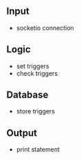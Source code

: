 ## Input 
- socketio connection
## Logic
- set triggers
- check triggers
## Database
- store triggers
## Output
- print statement